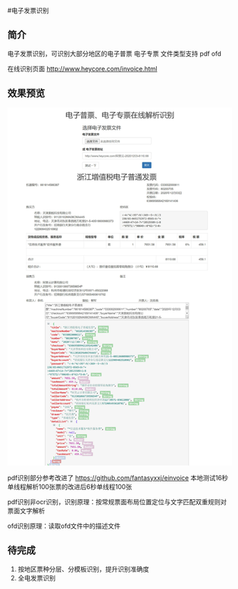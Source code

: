 #电子发票识别

## 简介

电子发票识别，可识别大部分地区的电子普票 电子专票 文件类型支持 pdf ofd

在线识别页面 http://www.heycore.com/invoice.html

## 效果预览

![](preview.jpg)

pdf识别部分参考改进了 https://github.com/fantasyxxj/einvoice
本地测试16秒单线程解析100张票的改进后6秒单线程100张

pdf识别非ocr识别，识别原理：按常规票面布局位置定位与文字匹配双重规则对票面文字解析

ofd识别原理：读取ofd文件中的描述文件

## 待完成

1. 按地区票种分层、分模板识别，提升识别准确度
2. 全电发票识别